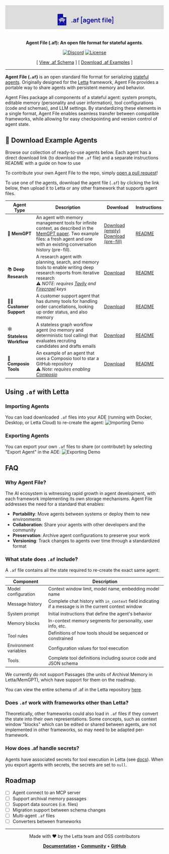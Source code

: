 <a href="https://docs.letta.com/">
  <img alt="Agent File (.af): An open standard file format for stateful agents." src="/assets/agentfile.png">
</a>

<p align="center">
    <br /><b>Agent File (.af): An open file format for stateful agents</b>.
</p>

<div align="center">
  
[![Discord](https://img.shields.io/discord/1161736243340640419?label=Discord&logo=discord&logoColor=5865F2&style=flat-square&color=5865F2)](https://discord.gg/letta)
[![License](https://img.shields.io/badge/License-Apache%202.0-silver?style=flat-square)](LICENSE)

</div>

<div align="center">
  
[ [View .af Schema](#what-state-does-af-include) ] [ [Download .af Examples](#-download-example-agents) ]

</div>

---

**Agent File (`.af`)** is an open standard file format for serializing [stateful agents](https://www.letta.com/blog/stateful-agents). Originally designed for the [Letta](https://letta.com) framework, Agent File provides a portable way to share agents with persistent memory and behavior.

Agent Files package all components of a stateful agent: system prompts, editable memory (personality and user information), tool configurations (code and schemas), and LLM settings. By standardizing these elements in a single format, Agent File enables seamless transfer between compatible frameworks, while allowing for easy checkpointing and version control of agent state.

## 👾 Download Example Agents

Browse our collection of ready-to-use agents below. Each agent has a direct download link (to download the `.af` file) and a separate instructions README with a guide on how to use 

To contribute your own Agent File to the repo, simply [open a pull request](https://github.com/letta-ai/agent-file/compare)!

To use one of the agents, download the agent file (`.af`) by clicking the link below, then upload it to Letta or any other framework that supports agent files.

|        Agent Type            | Description | Download | Instructions |
|------------------------------|------------|----------|-------------|
| 🧠 **MemGPT**          | An agent with memory management tools for infinite context, as described in the [MemGPT paper](https://research.memgpt.ai/). Two example files: a fresh agent and one with an existing conversation history (pre-fill). | [Download (empty)](https://letta-agent-files.s3.us-east-1.amazonaws.com/memgpt_agent.af) [Download (pre-fill)](https://letta-agent-files.s3.us-east-1.amazonaws.com/memgpt_agent_with_convo.af) | [README](./memgpt_agent) |
| 📚 **Deep Research** | A research agent with planning, search, and memory tools to enable writing deep research reports from iterative research <br />⚠️ *NOTE: requires [Tavily](https://tavily.com/) and [Firecrawl](https://www.firecrawl.dev/) keys* | [Download](https://letta-agent-files.s3.us-east-1.amazonaws.com/deep_research_agent.af) | [README](./deep_research_agent) |
| 🧑‍💼 **Customer Support** | A customer support agent that has dummy tools for handling order cancellations, looking up order status, and also memory | [Download](https://letta-agent-files.s3.us-east-1.amazonaws.com/customer_service.af) | [README](./customer_service_agent) |
| 🕸️ **Stateless Workflow** | A stateless graph workflow agent (no memory and deterministic tool calling) that evaluates recruting candidates and drafts emails | [Download](https://letta-agent-files.s3.us-east-1.amazonaws.com/outreach_workflow_agent.af) | [README](./workflow_agent) | 
| 🐙 **Composio Tools** | An example of an agent that uses a Composio tool to star a GitHub repository <br />⚠️ *Note: requires enabling [Composio](https://docs.letta.com/guides/agents/composio)* | [Download](https://letta-agent-files.s3.us-east-1.amazonaws.com/composio_github_star_agent.af) | [README](./composio_github_star_agent) |

## Using `.af` with Letta 

### Importing Agents 
You can load downloaded `.af` files into your ADE (running with Docker, Desktop, or Letta Cloud) to re-create the agent: 
![Importing Demo](./import_demo.gif)

### Exporting Agents 
You can export your own `.af` files to share (or contribute!) by selecting "Export Agent" in the ADE: 
![Exporting Demo](./export_demo.gif)

## FAQ

### Why Agent File?

The AI ecosystem is witnessing rapid growth in agent development, with each framework implementing its own storage mechanisms. Agent File addresses the need for a standard that enables:

- **Portability**: Move agents between systems or deploy them to new environments
- **Collaboration**: Share your agents with other developers and the community
- **Preservation**: Archive agent configurations to preserve your work
- **Versioning**: Track changes to agents over time through a standardized format

### What state does `.af` include?

A `.af` file contains all the state required to re-create the exact same agent:

| Component | Description |
|-----------|-------------|
| Model configuration | Context window limit, model name, embedding model name |
| Message history | Complete chat history with `in_context` field indicating if a message is in the current context window |
| System prompt | Initial instructions that define the agent's behavior |
| Memory blocks | In-context memory segments for personality, user info, etc. |
| Tool rules | Definitions of how tools should be sequenced or constrained |
| Environment variables | Configuration values for tool execution |
| Tools | Complete tool definitions including source code and JSON schema |

We currently do not support Passages (the units of Archival Memory in Letta/MemGPT), which have support for them on the roadmap.

You can view the entire schema of .af in the Letta repository [here](https://github.com/letta-ai/letta/blob/main/letta/serialize_schemas/pydantic_agent_schema.py).

### Does `.af` work with frameworks other than Letta?

Theoretically, other frameworks could also load in `.af` files if they convert the state into their own representations. Some concepts, such as context window "blocks" which can be edited or shared between agents, are not implemented in other frameworks, so may need to be adapted per-framework.

### How does .af handle secrets?

Agents have associated secrets for tool execution in Letta (see [docs](https://docs.letta.com/guides/agents/tool-variables)). When you export agents with secrets, the secrets are set to `null`.

## Roadmap 
- [ ] Agent connect to an MCP server
- [ ] Support archival memory passages
- [ ] Support data sources (i.e. files)
- [ ] Migration support between schema changes
- [ ] Multi-agent `.af` files
- [ ] Converters between frameworks 

---

<div align="center">
  
Made with ❤️ by the Letta team and OSS contributors

**[Documentation](https://docs.letta.com)** • **[Community](https://discord.gg/letta)** • **[GitHub](https://github.com/letta-ai/letta)**

</div>
